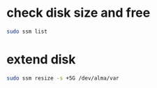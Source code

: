 
# check disk size and free
```bash
sudo ssm list
```

# extend disk
```bash
sudo ssm resize -s +5G /dev/alma/var
```